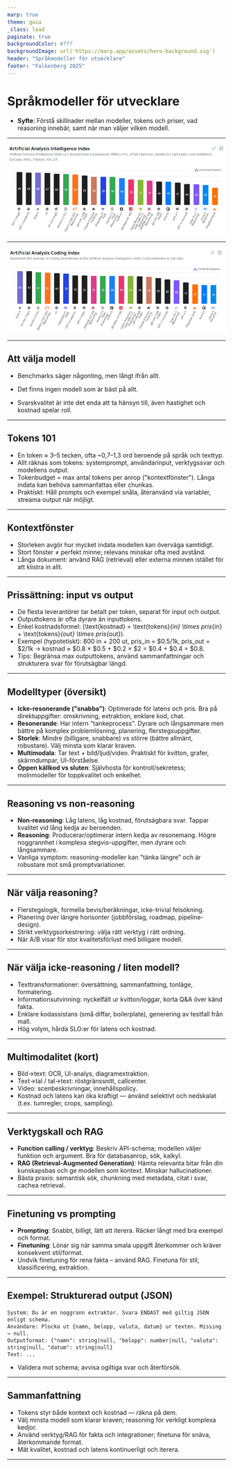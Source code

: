 ```yaml
---
marp: true
theme: gaia
_class: lead
paginate: true
backgroundColor: #fff
backgroundImage: url('https://marp.app/assets/hero-background.svg')
header: "Språkmodeller för utvecklare"
footer: "Falkenberg 2025"
---
```


# Språkmodeller för utvecklare

- **Syfte**: Förstå skillnader mellan modeller, tokens och priser, vad reasoning innebär, samt när man väljer vilken modell.

---

![bg 95%](./images/aa_intelligence_index.png)

<!--
Idag finns det väldigt många språkmodeller att välja mellan, och det är inte helt enkelt att välja mellan dem.

Här ser ni de idag högst presterande modellerna när man har evaluerat dem mot åtta olika benchmarks som testar  allt ifrån modellarnas förmåga att följa instruktioner och skriva kod, till biologi och kemi.
-->

---

![bg 95%](./images/aa_coding_index.png)

<!--
Om man istället bara kollar på resultatet från de två kod-benchmarksen så ser resultatet istället ut såhär.

Här kan man se att GPT-5 som tidigare låg på en första plats har tappat ganska mycket, och att den mest populära modellen för kodagenter, Claude 4 Sonnet, ligger ganska långt ifrån toppen.
-->

---

## Att välja modell

- Benchmarks säger någonting, men långt ifrån allt.
<!--
Resultaten från såna här evalueringar används ofta i marknadsföringssyfte och det finns risk för att företagen har anpassat sina modeller för att bättre klara av frågor som är väldigt lika dem i dessa tester, eller att de exakta frågorna har funnits med i träningsdatan.
-->
- Det finns ingen modell som är bäst på allt.
<!--
Olika användningsområden kräver olika modeller.

Du kommer inte vilja använda samma modell för att göra en snabb kodändring över ett par markerade rader, som den du använder för att rådfråga om en komplex arkitektursfråga.
-->

- Svarskvalitet är inte det enda att ta hänsyn till, även hastighet och kostnad spelar roll.
<!--
Det är alltid en balansgång mellan dessa faktorer.

Om du startar en agent som arbetar i bakgrunden medan du själv jobbar med något annat, så bryr du dig förmodligen inte om hastigheten, kvaliteten är viktigast. Men om det är en ändring på koden du sitter med just nu så spelar det större roll.
-->

---

## Tokens 101

- En token ≈ 3–5 tecken, ofta ~0,7–1,3 ord beroende på språk och texttyp.
- Allt räknas som tokens: systemprompt, användarinput, verktygssvar och modellens output.
- Tokenbudget = max antal tokens per anrop ("kontextfönster"). Långa indata kan behöva sammanfattas eller chunkas.
- Praktiskt: Håll prompts och exempel snåla, återanvänd via variabler, streama output när möjligt.

---

## Kontextfönster

- Storleken avgör hur mycket indata modellen kan överväga samtidigt.
- Stort fönster ≠ perfekt minne; relevans minskar ofta med avstånd.
- Långa dokument: använd RAG (retrieval) eller externa minnen istället för att klistra in allt.

---

## Prissättning: input vs output

- De flesta leverantörer tar betalt per token, separat för input och output.
- Outputtokens är ofta dyrare än inputtokens.
- Enkel kostnadsformel: \(\text{kostnad} = \text{tokens}_{in} \times pris_{in} + \text{tokens}_{out} \times pris_{out}\).
- Exempel (hypotetiskt): 800 in + 200 ut, pris_in = $0.5/1k, pris_out = $2/1k → kostnad ≈ $0.8 × $0.5 + $0.2 × $2 = $0.4 + $0.4 = $0.8.
- Tips: Begränsa max outputtokens, använd sammanfattningar och strukturera svar för förutsägbar längd.

---

## Modelltyper (översikt)

- **Icke‑resonerande ("snabba")**: Optimerade för latens och pris. Bra på direktuppgifter: omskrivning, extraktion, enklare kod, chat.
- **Resonerande**: Har intern "tankeprocess". Dyrare och långsammare men bättre på komplex problemlösning, planering, flerstegsuppgifter.
- **Storlek**: Mindre (billigare, snabbare) vs större (bättre allmänt, robustare). Välj minsta som klarar kraven.
- **Multimodala**: Tar text + bild/ljud/video. Praktiskt för kvitton, grafer, skärmdumpar, UI-förståelse.
- **Öppen källkod vs sluten**: Självhosta för kontroll/sekretess; molnmodeller för toppkvalitet och enkelhet.

---

## Reasoning vs non‑reasoning

- **Non‑reasoning**: Låg latens, låg kostnad, förutsägbara svar. Tappar kvalitet vid lång kedja av beroenden.
- **Reasoning**: Producerar/optimerar intern kedja av resonemang. Högre noggrannhet i komplexa stegvis-uppgifter, men dyrare och långsammare.
- Vanliga symptom: reasoning-modeller kan "tänka längre" och är robustare mot små promptvariationer.

---

## När välja reasoning?

- Flerstegslogik, formella bevis/beräkningar, icke-trivial felsökning.
- Planering över längre horisonter (jobbförslag, roadmap, pipeline-design).
- Strikt verktygsorkestrering: välja rätt verktyg i rätt ordning.
- När A/B visar för stor kvalitetsförlust med billigare modell.

---

## När välja icke‑reasoning / liten modell?

- Texttransformationer: översättning, sammanfattning, tonläge, formatering.
- Informationsutvinning: nyckelfält ur kvitton/loggar, korta Q&A över känd fakta.
- Enklare kodassistans (små diffar, boilerplate), generering av testfall från mall.
- Hög volym, hårda SLO:er för latens och kostnad.

---

## Multimodalitet (kort)

- Bild→text: OCR, UI-analys, diagramextraktion.
- Text→tal / tal→text: röstgränssnitt, callcenter.
- Video: scenbeskrivningar, innehållspolicy.
- Kostnad och latens kan öka kraftigt — använd selektivt och nedskalat (t.ex. tumregler, crops, sampling).

---

## Verktygskall och RAG

- **Function calling / verktyg**: Beskriv API-schema; modellen väljer funktion och argument. Bra för databasanrop, sök, kalkyl.
- **RAG (Retrieval‑Augmented Generation)**: Hämta relevanta bitar från din kunskapsbas och ge modellen som kontext. Minskar hallucinationer.
- Bästa praxis: semantisk sök, chunkning med metadata, citat i svar, cachea retrieval.

---

## Finetuning vs prompting

- **Prompting**: Snabbt, billigt, lätt att iterera. Räcker långt med bra exempel och format.
- **Finetuning**: Lönar sig när samma smala uppgift återkommer och kräver konsekvent stil/format.
- Undvik finetuning för rena fakta – använd RAG. Finetuna för stil, klassificering, extraktion.

---

## Exempel: Strukturerad output (JSON)

```
System: Du är en noggrann extraktor. Svara ENDAST med giltig JSON enligt schema.
Användare: Plocka ut {namn, belopp, valuta, datum} ur texten. Missing → null.
Outputformat: {"namn": string|null, "belopp": number|null, "valuta": string|null, "datum": string|null}
Text: ...
```

- Validera mot schema; avvisa ogiltiga svar och återförsök.

---

## Sammanfattning

- Tokens styr både kontext och kostnad — räkna på dem.
- Välj minsta modell som klarar kraven; reasoning för verkligt komplexa kedjor.
- Använd verktyg/RAG för fakta och integrationer; finetuna för snäva, återkommande format.
- Mät kvalitet, kostnad och latens kontinuerligt och iterera.

---
